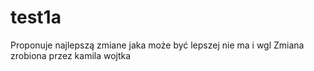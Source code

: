 # test1a
Proponuje najlepszą zmiane jaka może być lepszej nie ma i wgl
Zmiana zrobiona przez kamila wojtka
